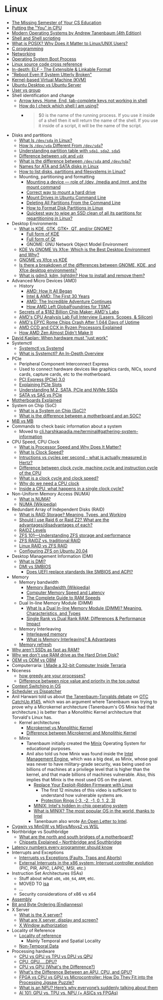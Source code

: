 # Linux

-   [The Missing Semester of Your CS Education](https://dev.harshkapadia.me/resources#the-missing-semester-of-cs-education)
-   [Putting the "You" in CPU](https://cpu.land/editions/one-pager)
-   [Modern Operating Systems by Andrew Tanenbaum (4th Edition)](files/books/tanenbaum-modern-operating-systems-4th-edition.pdf)
-   [Shell and Shell scripting](https://dev.harshkapadia.me/resources#shell-scripting)
-   [What is POSIX? Why Does it Matter to Linux/UNIX Users?](https://itsfoss.com/posix)
-   [C programming](https://dev.harshkapadia.me/resources#c)
-   [Networking](https://networking.harshkapadia.me/linux)
-   [Operating System Boot Process](os-boot-process.md)
-   [Linux source code cross reference](https://elixir.bootlin.com/linux/v6.6.8/source)
-   [In-depth: ELF - The Extensible & Linkable Format](https://www.youtube.com/watch?v=nC1U1LJQL8o)
-   ["Reboot Even If System Utterly Broken"](http://www.alexander-miles.com/?p=200)
-   [Kernel-based Virtual Machine (KVM)](kvm.md)
-   [Ubuntu Desktop vs Ubuntu Server](https://www.makeuseof.com/tag/difference-ubuntu-desktop-ubuntu-server)
-   [User vs group](https://askubuntu.com/questions/740725/what-is-difference-between-group-and-user)
-   Shell identification and change
    -   [Arrow keys, Home, End, tab-complete keys not working in shell](https://askubuntu.com/questions/325807/arrow-keys-home-end-tab-complete-keys-not-working-in-shell)
    -   [How do I check which shell I am using?](https://askubuntu.com/questions/590899/how-do-i-check-which-shell-i-am-using)
        -   > $0 is the name of the running process. If you use it inside of a shell then it will return the name of the shell. If you use it inside of a script, it will be the name of the script.
-   Disks and partitions
    -   [What Is `/dev/sda` in Linux?](https://www.baeldung.com/linux/dev-sda)
    -   [How Is `/dev/vda` Different From `/dev/sda`?](https://www.baeldung.com/linux/vda-vs-sda)
    -   [Understanding partition table with `sda1`, `sda2`, `sda5`](https://unix.stackexchange.com/questions/83781/understanding-partition-table-with-sda1-sda2-sda5)
    -   [Difference between `sdX` and `vdX`](https://unix.stackexchange.com/questions/145332/difference-between-sdx-and-vdx)
    -   [What is the difference between `/dev/sda` and `/dev/hda`?](https://unix.stackexchange.com/questions/175848/what-is-the-difference-between-dev-sda-and-dev-hda)
    -   [Names for ATA and SATA disks in Linux](https://unix.stackexchange.com/questions/2447/names-for-ata-and-sata-disks-in-linux)
    -   [How to list disks, partitions and filesystems in Linux?](https://unix.stackexchange.com/questions/157154/how-to-list-disks-partitions-and-filesystems-in-linux)
    -   Mounting, partitioning and formatting
        -   [Mounting a device — role of /dev, /media and /mnt, and the mount command](https://unix.stackexchange.com/questions/13975/mounting-a-device-role-of-dev-media-and-mnt-and-the-mount-command)
        -   [Correct way to mount a hard drive](https://unix.stackexchange.com/questions/72125/correct-way-to-mount-a-hard-drive)
        -   [Mount Drives in Ubuntu Command Line](https://learnubuntu.com/mount-drives)
        -   [Deleting All Partitions From the Command Line](https://serverfault.com/questions/250839/deleting-all-partitions-from-the-command-line)
        -   [How to Format Disk Partitions in Linux](https://phoenixnap.com/kb/linux-format-disk)
        -   [Quickest way to wipe an SSD clean of all its partitions for repartitioning in Linux?](https://superuser.com/questions/1284450/quickest-way-to-wipe-an-ssd-clean-of-all-its-partitions-for-repartitioning-in-li)
-   Desktop Environments
    -   [What is KDE, GTK, GTK+, QT, and/or GNOME?](https://askubuntu.com/questions/249150/what-is-kde-gtk-gtk-qt-and-or-gnome)
        -   [Full form of KDE](https://fullforms.com/KDE)
        -   [Full form of Qt](https://stackoverflow.com/questions/22361655/what-does-qt-stand-for)
        -   GNOME: GNU Network Object Model Environment
    -   [KDE Vs GNOME Vs Xfce; Which is the Best Desktop Environment and Why?](https://cloudzy.com/blog/kde-vs-gnome-vs-xfce)
    -   [GNOME vs Xfce vs KDE](https://www.vpsserver.com/gnome-vs-xfce-vs-kde)
    -   [Is there a breakdown of the differences between GNOME, KDE, and Xfce desktop environments?](https://superuser.com/questions/88249/is-there-a-breakdown-of-the-differences-between-gnome-kde-and-xfce-desktop-env)
    -   [What is gdm3, kdm, lightdm? How to install and remove them?](https://askubuntu.com/questions/829108/what-is-gdm3-kdm-lightdm-how-to-install-and-remove-them)
-   Advanced Micro Devices (AMD)
    -   History
        -   [AMD: How It All Began](https://www.youtube.com/watch?v=mb53IYjZlNc)
        -   [Intel & AMD: The First 30 Years](https://www.youtube.com/watch?v=kZ9ntfjytTI)
        -   [AMD: The Incredible Adventure Continues](https://www.youtube.com/watch?v=TbWfywgY7sk)
        -   [How AMD Left GlobalFoundries for TSMC](https://www.youtube.com/watch?v=oAlU6vQ1Pn8)
    -   [Secrets of a $182 Billion Chip Maker: AMD's Labs](https://www.youtube.com/watch?v=7H4eg2jOvVw)
    -   [AMD's CPU Analysis Lab Full Interview (Lasers, Scopes, & Silicon)](https://www.youtube.com/watch?v=hVSSOs9Z-uY)
    -   [AMD's EPYC Rome Chips Crash After 1,044 Days of Uptime](https://www.tomshardware.com/news/amds-epyc-rome-chips-could-hang-after-1044-days-of-uptime)
    -   [AMD CCD and CCX in Ryzen Processors Explained](https://www.hardwaretimes.com/amd-ccd-and-ccx-in-ryzen-processors-explained)
    -   [How AMD Zen Almost Didn't Make It](https://www.youtube.com/watch?v=RTA3Ls-WAcw)
-   [David Kaplan: When hardware must "just work"](https://www.youtube.com/watch?v=e2vPp0fQUkM)
-   Systemctl
    -   [Systemctl vs Systemd](https://www.reddit.com/r/redhat/comments/qefrhm/systemctl_vs_systemd_vs_service)
    -   [What is Systemctl? An In-Depth Overview](https://www.liquidweb.com/kb/what-is-systemctl-an-in-depth-overview)
-   PCIe
    -   Peripheral Component Interconnect Express
    -   Used to connect hardware devices like graphics cards, NICs, sound cards, capture cards, etc to the motherboard.
    -   [PCI Express (PCIe) 3.0](https://www.youtube.com/watch?v=LSSHuMHbCWo)
    -   [Explaining PCIe Slots](https://www.youtube.com/watch?v=PrXwe21biJo)
    -   [Understanding M.2, SATA, PCIe and NVMe SSDs](https://www.crucial.com/articles/about-ssd/m2-with-pcie-or-sata)
    -   [SATA vs SAS vs PCIe](https://www.youtube.com/watch?v=JJi-NGZeyxA)
-   [Motherboards Explained](https://www.youtube.com/watch?v=BBAvz6jZEik)
-   System on Chip (SoC)
    -   [What is a System on Chip (SoC)?](https://anysilicon.com/what-is-a-system-on-chip-soc)
    -   [What is the difference between a motherboard and an SOC?](https://www.quora.com/What-is-the-difference-between-a-motherboard-and-an-SOC)
-   [MiB vs MB](https://digilent.com/blog/mib-vs-mb-whats-the-difference)
-   Commands to check basic information about a system
    -   Moved to [cli.harshkapadia.me/terminal#gathering-system-information](https://cli.harshkapadia.me/terminal#gathering-system-information)
-   CPU Speed, CPU Clock
    -   [What is Processor Speed and Why Does It Matter?](https://www.hp.com/us-en/shop/tech-takes/what-is-processor-speed)
    -   [What Is Clock Speed?](https://www.intel.com/content/www/us/en/gaming/resources/cpu-clock-speed.html)
    -   [Intructions vs cycles per second - what is actually measured in Hertz?](https://stackoverflow.com/questions/62577798/intructions-vs-cycles-per-second-what-is-actually-measured-in-hertz)
    -   [Difference between clock cycle, machine cycle and instruction cycle of the CPU](https://electronics.stackexchange.com/questions/529562/difference-between-clock-cycle-machine-cycle-and-instruction-cycle-of-the-cpu)
    -   [What is a clock cycle and clock speed?](https://stackoverflow.com/questions/43651954/what-is-a-clock-cycle-and-clock-speed)
    -   [Why do we need a CPU clock](https://superuser.com/questions/1021499/why-do-we-need-a-cpu-clock)
    -   [Inside a CPU, what happens in a single clock cycle?](https://electronics.stackexchange.com/questions/373417/inside-a-cpu-what-happens-in-a-single-clock-cycle)
-   Non-Uniform Memory Access (NUMA)
    -   [What is NUMA?](https://www.techtarget.com/whatis/definition/NUMA-non-uniform-memory-access)
    -   [NUMA (Wikipedia)](https://en.wikipedia.org/wiki/Non-uniform_memory_access)
-   Redundant Array of Independent Disks (RAID)
    -   [What is RAID Storage? Meaning, Types, and Working](https://www.spiceworks.com/tech/data-management/articles/what-is-raid-storage)
    -   [Should I use Raid 6 or Raid Z2? What are the advantages/disadvantages of each?](https://www.reddit.com/r/homelab/comments/6lisv9/should_i_use_raid_6_or_raid_z2_what_are_the)
    -   [RAIDZ Levels](https://raidz-calculator.com/raidz-types-reference.aspx)
    -   [ZFS 101—Understanding ZFS storage and performance](https://arstechnica.com/information-technology/2020/05/zfs-101-understanding-zfs-storage-and-performance)
    -   [ZFS RAIDZ vs. traditional RAID](https://www.klennet.com/notes/2019-07-04-raid5-vs-raidz.aspx)
    -   [Linux RAID vs ZFS RAID](https://www.45drives.com/community/articles/linux-raid-vs-zfs-raid)
    -   [Configuring ZFS on Ubuntu 20.04](https://linuxconfig.org/configuring-zfs-on-ubuntu-20-04)
-   Desktop Management Information (DMI)
    -   [What is DMI?](https://www.linuxquestions.org/questions/linux-newbie-8/what-is-dmi-445952)
    -   [DMI vs SMBIOS](https://en.wikipedia.org/wiki/Desktop_Management_Interface#DMI_and_SMBIOS)
        -   [Does UEFI replace standards like SMBIOS and ACPI?](https://stackoverflow.com/questions/66603762/does-uefi-replace-standards-like-smbios-and-acpi)
-   Memory
    -   Memory bandwidth
        -   [Memory Bandwidth (Wikipedia)](https://en.wikipedia.org/wiki/Memory_bandwidth)
        -   [Computer Memory Speed and Latency](https://www.lifewire.com/pc-memory-speed-and-latency-832450)
        -   [The Complete Guide to RAM Speeds](https://whatintech.com/ddr4-2400-vs-2666-vs-3000-vs-3200-vs-3600-vs-4000-mhz)
    -   Dual In-line Memory Module (DIMM)
        -   [What Is a Dual In-line Memory Module (DIMM)? Meaning, Characteristics, and Types](https://www.spiceworks.com/tech/tech-general/articles/what-is-dimm)
        -   [Single Rank vs Dual Rank RAM: Differences & Performance Impact](https://www.cgdirector.com/single-rank-vs-dual-rank-ram)
    -   Memory Interleaving
        -   [Interleaved memory](https://en.wikipedia.org/wiki/Interleaved_memory)
        -   [What is Memory Interleaving? & Advantages](https://datatrained.com/post/memory-interleaving)
    -   [Memory refresh](https://en.wikipedia.org/wiki/Memory_refresh)
-   [Why aren't SSDs as fast as RAM?](https://www.reddit.com/r/pcmasterrace/comments/g6xgq9/comment/fodrvce)
-   [Why we don't use RAM drive as the Hard Drive Disk?](https://superuser.com/questions/1357655/why-we-dont-use-ram-drive-as-the-hard-drive-disk)
-   [OEM vs ODM vs OBM](https://www.scadatw.com/odm)
-   Computerraria: [I Made a 32-bit Computer Inside Terraria](https://www.youtube.com/watch?v=zXPiqk0-zDY)
-   Niceness
    -   [how greedy are your processes?](https://www.youtube.com/watch?v=GsF8R6DBxSg)
    -   [Difference between nice value and priority in the top output](https://superuser.com/questions/203657/difference-between-nice-value-and-priority-in-the-top-output/877353#877353)
-   [Context Switching in OS](https://www.baeldung.com/cs/os-cpu-context-switch)
-   [Scheduler vs Dispatcher](https://stackoverflow.com/questions/27421239/what-is-the-difference-between-scheduler-and-dispatcher-in-context-of-process-sc)
-   Anil Harwani told us about [the Tanenbaum-Torvalds debate](https://en.wikipedia.org/wiki/Tanenbaum%E2%80%93Torvalds_debate) on [OTC CatchUp #145](https://catchup.ourtech.community/summary/145), which was an argument where Tanenbaum was trying to prove why a Microkernel architecture (Tanenbaum's OS Minix had that architecture.) is better than a Monolithic Kernel architecture that Torvald's Linux has.
    -   Kernel architectures
        -   [Microkernel vs Monolithic Kernel](https://stackoverflow.com/questions/4537850/what-is-difference-between-monolithic-and-micro-kernel)
        -   [Difference between Microkernel and Monolithic Kernel](https://www.geeksforgeeks.org/difference-between-microkernel-and-monolithic-kernel)
    -   Minix
        -   Tanenbaum initially created the [Minix](https://en.wikipedia.org/wiki/Minix) Operating System for educational purposes.
        -   Anil also told us how Minix was found inside the [Intel Management Engine](https://en.wikipedia.org/wiki/Intel_Management_Engine), which was a big deal, as Minix, whose goal was never to have military-grade security, was being used on billions of machines at a privilege level that is higher than the kernel, and that made billions of machines vulnerable. Also, this implies that Minix is the most used OS on the planet.
            -   [Replace Your Exploit-Ridden Firmware with Linux](https://www.youtube.com/watch?v=iffTJ1vPCSo)
                -   The first 12 minutes of this video is sufficient to understand how vulnerable systems are.
                -   [Protection Rings (-3, -2, -1, 0, 1, 2, 3)](https://security.stackexchange.com/questions/129098/what-is-protection-ring-1)
            -   [MINIX: Intel's hidden in-chip operating system](https://www.zdnet.com/article/minix-intels-hidden-in-chip-operating-system)
            -   [What is MINIX? The most popular OS in the world, thanks to Intel](https://www.networkworld.com/article/3236064/minix-the-most-popular-os-in-the-world-thanks-to-intel.html)
            -   Tanenbaum also wrote [An Open Letter to Intel](https://www.cs.vu.nl/~ast/intel).
-   [Cygwin vs MinGW vs MSys/Msys2 vs WSL](https://www.sobyte.net/post/2021-11/cygwin-mingw-msys)
-   Northbridge vs Southbridge
    -   [What are the north and south bridges of a motherboard?](https://superuser.com/questions/1152648/what-are-the-north-and-south-bridges-of-a-motherboard)
    -   [Chipsets Explained – Northbridge and Southbridge](https://www.skillsbuildtraining.com/chipsets-explained-northbridge-and-southbridge)
-   [Latency numbers every programmer should know](https://gist.github.com/hellerbarde/2843375)
-   Interrupts and Exceptions
    -   [Interrupts vs Exceptions (Faults, Traps and Aborts)](https://stackoverflow.com/questions/3149175/what-is-the-difference-between-trap-and-interrupt)
    -   [External Interrupts in the x86 system: Interrupt controller evolution](https://habr.com/en/articles/446312) (PIC, PIR, APIC, LAPIC, MSI, etc.)
-   Instruction Set Architectures (ISAs)
    -   Stuff about what `x86`, `x86_64`, `ARM`, etc.
    -   MOVED TO [isa](isa.md)
    -   ...
    -   Security considerations of x86 vs x64
-   [Assembly](https://github.com/HarshKapadia2/assembly)
-   [Bit and Byte Ordering (Endianness)](bit-byte-ordering.md)
-   X Server
    -   [What is the X server?](https://askubuntu.com/questions/7881/what-is-the-x-server)
    -   [What are X server, display and screen?](https://unix.stackexchange.com/questions/503806/what-are-x-server-display-and-screen)
    -   [X Window authorization](https://en.wikipedia.org/wiki/X_Window_authorization)
-   Locality of Reference
    -   [Locality of reference](https://en.wikipedia.org/wiki/Locality_of_reference)
        -   Mainly Temporal and Spatial Locality
    -   [Non-Temporal Data](https://www.nic.uoregon.edu/~khuck/ts/acumem-report/manual_html/ch05s03.html)
-   Processing hardware
    -   [CPU vs GPU vs TPU vs DPU vs QPU](https://www.youtube.com/watch?v=r5NQecwZs1A)
    -   [CPU, GPU.....DPU?](https://www.youtube.com/watch?v=pQrM5L6C-FQ)
    -   [CPU vs GPU (What's the Difference?)](https://www.youtube.com/watch?v=_cyVDoyI6NE)
    -   [What's the Difference Between an APU, CPU, and GPU?](https://www.makeuseof.com/tag/what-is-the-difference-between-an-apu-a-cpu-and-a-gpu-makeuseof-explains)
    -   [FPGA vs CPU vs GPU vs Microcontroller: How Do They Fit into the Processing Jigsaw Puzzle?](https://www.arrow.com/en/research-and-events/articles/fpga-vs-cpu-vs-gpu-vs-microcontroller)
    -   [What is an NPU? Here’s why everyone’s suddenly talking about them](https://www.digitaltrends.com/computing/what-is-npu)
    -   [AI 101: GPU vs. TPU vs. NPU (+ ASICs vs FPGAs)](https://www.backblaze.com/blog/ai-101-gpu-vs-tpu-vs-npu)
